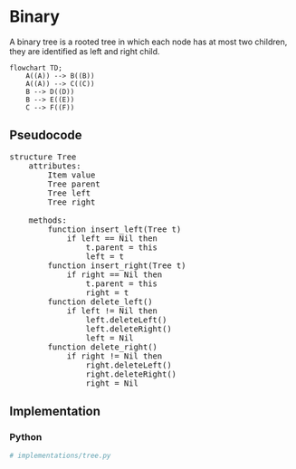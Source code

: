 # Binary
A binary tree is a rooted tree in which each node has at most two children, they are identified as left and right child.

```mermaid
flowchart TD;
    A((A)) --> B((B))
    A((A)) --> C((C))
    B --> D((D))
    B --> E((E))
    C --> F((F))
```

## Pseudocode
<pre class="pseudocode">
structure Tree
    attributes:
        Item value
        Tree parent
        Tree left
        Tree right

    methods:
        function insert_left(Tree t)
            if left == Nil then
                t.parent = this
                left = t
        function insert_right(Tree t)
            if right == Nil then
                t.parent = this
                right = t
        function delete_left()
            if left != Nil then
                left.deleteLeft()
                left.deleteRight()
                left = Nil
        function delete_right()
            if right != Nil then
                right.deleteLeft()
                right.deleteRight()
                right = Nil
</pre>

## Implementation
### Python
```py
# implementations/tree.py
```
